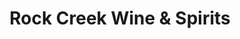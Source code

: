 ---
title: "Rock Creek Wine & Spirits"
url: /superior/rock-creek-wine-und-spirits/
shop: Spirituosen
---